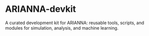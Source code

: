 # ARIANNA-devkit
A curated development kit for ARIANNA: reusable tools, scripts, and modules for simulation, analysis, and machine learning.
